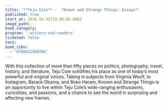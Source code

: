```yaml
---
title: '**Teju Cole** -  *Known and Strange Things: Essays*'
published: true
start_at: 2016-10-31T19:00:00.000Z
image_path:
book_category:
program: '-writers-and-readers'
ticketed: false
test:
book_isbn:
  - '9780812989786'
---
```



With this collection of more than fifty pieces on politics, photography, travel, history, and literature, Teju Cole solidifies his place as one of today’s most powerful and original voices. Taking in subjects from Virginia Woolf, to Instagram, Barack Obama, and Boko Haram, Known and Strange Things is an opportunity to live within Teju Cole’s wide-ranging enthusiasms, curiosities, and passions, and a chance to see the world in surprising and affecting new frames.